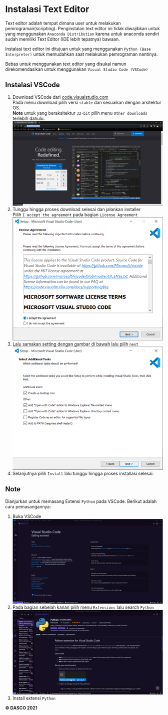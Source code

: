 # Instalasi Text Editor

Text editor adalah tempat dimana user untuk melakukan pemrograman(scripting). Penginstalan text editor ini tidak diwajibkan untuk yang menggunakan `Anaconda Distribution` karena untuk anaconda sendiri sudah memiliki Text Editor (IDE lebih tepatnya) bawaan.

Instalasi text editor ini ditujuan untuk yang menggunakan `Python (Base Interpreter)` untuk memudahkan saat melakukan pemrograman nantinya.

Bebas untuk menggunakan text editor yang disukai namun direkomendasikan untuk menggunakan `Visual Studio Code (VSCode)`

## Instalasi VSCode

1. Download VSCode dari [code.visualstudio.com](https://code.visualstudio.com/)<br>
   Pada menu download pilih versi `stable` dan sesuaikan dengan arsitektur OS.<br>
   **Note** untuk yang beraksitektur `32-bit` pilih menu `Other downloads` terlebih dahulu.<br>
   ![vscode website](img/VSCode-website.png)
2. Tunggu hingga proses download selesai dan jalankan installer<br>
   Pilih `I accept the agreement` pada bagian `License Agreement`<br>
   ![installer](img/vscode-installer.png)
3. Lalu samakan setting dengan gambar di bawah lalu pilih `next`<br>
   ![path](img/vscode-path-installer.png)
4. Selanjutnya pilih `Install` lalu tunggu hingga proses installasi selesai.


## Note

Dianjurkan untuk memasang Extensi `Python` pada VSCode. Berikut adalah cara pemasangannya:

1. Buka VSCode<br>
   ![vscode](img/vscode.png)
2. Pada bagian sebelah kanan pilih menu `Extensions` lalu search `Python` <br>
   ![vscode-python](img/vscode-python.png)
3. Install extensi `Python`

**© DASCO 2021**